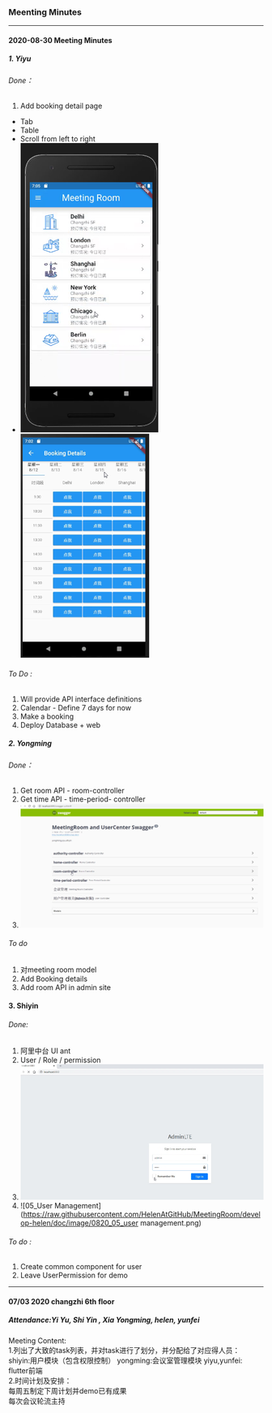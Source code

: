 ### Meenting Minutes 

------------

#### 2020-08-30 Meeting Minutes 
##### 1. Yiyu 
###### Done：
1. Add booking detail page
- Tab
- Table
- Scroll from left to right
- ![01_Menu](https://raw.githubusercontent.com/HelenAtGitHub/MeetingRoom/develop-helen/doc/image/0820_01_menu.png)
  ![02_List](https://raw.githubusercontent.com/HelenAtGitHub/MeetingRoom/develop-helen/doc/image/0820_02_List.png)

###### To Do :
1. Will provide API interface definitions 
2. 	Calendar - Define 7 days for now 
3. 	Make a booking 
4. 	Deploy Database + web 

##### 2. Yongming 
###### Done：
1. 	 Get room API - room-controller
2. 	 Get time API - time-period- controller
3.   ![03_Swagger](https://raw.githubusercontent.com/HelenAtGitHub/MeetingRoom/develop-helen/doc/image/0820_04_swagger.png)

###### To do 
1. 对meeting room model
2. Add Booking details 
3. Add room API in admin site 

#### 3. Shiyin
###### Done: 
1. 阿里中台 UI  ant 
2. User / Role / permission 
3. ![04_CMS Management](https://raw.githubusercontent.com/HelenAtGitHub/MeetingRoom/develop-helen/doc/image/0820_03_backend.png)
4. ![05_User Management](https://raw.githubusercontent.com/HelenAtGitHub/MeetingRoom/develop-helen/doc/image/0820_05_user management.png)

###### To do :
 1. Create common component for user 
 2. Leave UserPermission for demo 
 
 ------------
 
#### 07/03 2020   changzhi 6th floor
##### Attendance:Yi Yu, Shi Yin , Xia Yongming, helen, yunfei
Meeting Content: </br>
1.列出了大致的task列表，并对task进行了划分，并分配给了对应得人员：</br>
  shiyin:用户模块（包含权限控制） yongming:会议室管理模块   yiyu,yunfei: flutter前端 </br>
2.时间计划及安排：</br>
  每周五制定下周计划并demo已有成果</br>
  每次会议轮流主持
  
  
 
